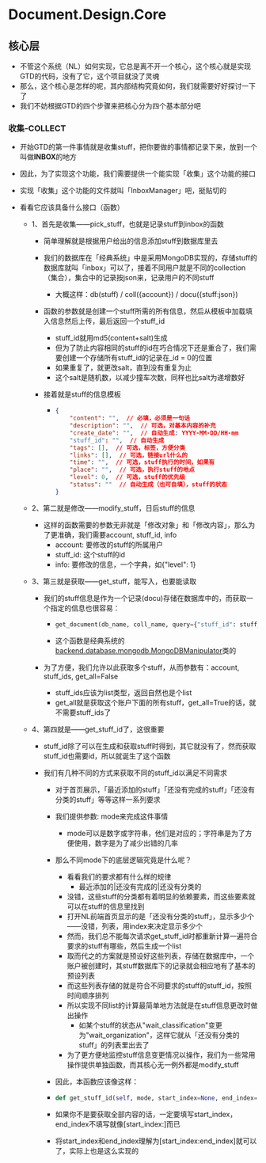 # Document.Design.Core



## 核心层

- 不管这个系统（NL）如何实现，它总是离不开一个核心，这个核心就是实现GTD的代码，没有了它，这个项目就没了灵魂
- 那么，这个核心是怎样的呢，其内部结构究竟如何，我们就需要好好探讨一下了
- 我们不妨根据GTD的四个步骤来把核心分为四个基本部分吧

### 收集-COLLECT

- 开始GTD的第一件事情就是收集stuff，把你要做的事情都记录下来，放到一个叫做**INBOX**的地方

- 因此，为了实现这个功能，我们需要提供一个能实现「收集」这个功能的接口

- 实现「收集」这个功能的文件就叫「InboxManager」吧，挺贴切的

- 看看它应该具备什么接口（函数）

  - 1、首先是收集——pick_stuff，也就是记录stuff到inbox的函数

    - 简单理解就是根据用户给出的信息添加stuff到数据库里去

    - 我们的数据库在「经典系统」中是采用MongoDB实现的，存储stuff的数据库就叫「inbox」可以了，接着不同用户就是不同的collection（集合），集合中的记录按json来，记录用户的不同stuff

      - 大概这样：db(stuff) / coll({account}) / docu({stuff:json})

    - 函数的参数就是创建一个stuff所需的所有信息，然后从模板中加载填入信息然后上传，最后返回一个stuff_id

      - stuff_id就用md5(content+salt)生成
      - 但为了防止内容相同的stuff的id在巧合情况下还是重合了，我们需要创建一个存储所有stuff_id的记录在_id = 0的位置
      - 如果重复了，就更改salt，直到没有重复为止
      - 这个salt是随机数，以减少撞车次数，同样也比salt为递增数好

    - 接着就是stuff的信息模板

      - ```json
        {
            "content": "",  // 必填，必须是一句话
            "description": "",  // 可选，对基本内容的补充
            "create_date": "",  // 自动生成: YYYY-MM-DD/HH-mm
            "stuff_id": "",  // 自动生成
            "tags": [],  // 可选，标签，方便分类
            "links": [],  // 可选，链接url什么的
            "time": "",  // 可选，stuff执行的时间，如果有
            "place": "",  // 可选，执行stuff的地点
            "level": 0,  // 可选，stuff的优先级
            "status": ""  // 自动生成（也可自填），stuff的状态
        }
        ```

        

  - 2、第二就是修改——modify_stuff，日后stuff的信息

    - 这样的函数需要的参数无非就是「修改对象」和「修改内容」，那么为了更准确，我们需要account, stuff_id, info
      - account: 要修改的stuff的所属用户
      - stuff_id: 这个stuff的id
      - info: 要修改的信息，一个字典，如{"level": 1}

  - 3、第三就是获取——get_stuff，能写入，也要能读取

    - 我们的stuff信息是作为一个记录(docu)存储在数据库中的，而获取一个指定的信息也很容易：

      - ```python
        get_document(db_name, coll_name, query={"stuff_id": stuff_id}, mode=1)
        ```

      - 这个函数是经典系统的[backend.database.mongodb.MongoDBManipulator](https://github.com/NothingLeftProject/NothingLeft/blob/master/backend/database/mongodb.py)类的

    - 为了方便，我们允许以此获取多个stuff，从而参数有：account, stuff_ids, get_all=False

      - stuff_ids应该为list类型，返回自然也是个list
      - get_all就是获取这个账户下面的所有stuff，get_all=True的话，就不需要stuff_ids了

  - 4、第四就是——get_stuff_id了，这很重要

    - stuff_id除了可以在生成和获取stuff时得到，其它就没有了，然而获取stuff_id也需要id，所以就诞生了这个函数

    - 我们有几种不同的方式来获取不同的stuff_id以满足不同需求

      - 对于首页展示，「最近添加的stuff」「还没有完成的stuff」「还没有分类的stuff」等等这样一系列要求

      - 我们提供参数: mode来完成这件事情

        - mode可以是数字或字符串，他们是对应的；字符串是为了方便使用，数字是为了减少出错的几率

      - 那么不同mode下的底层逻辑究竟是什么呢？

        - 看看我们的要求都有什么样的规律
          - 最近添加的|还没有完成的|还没有分类的
        - 没错，这些stuff的分类都有着明显的依赖要素，而这些要素就可以在stuff的信息里找到
        - 打开NL前端首页显示的是「还没有分类的stuff」，显示多少个——没错，列表，用index来决定显示多少个
        - 然而，我们总不能每次请求get_stuff_id时都重新计算一遍符合要求的stuff有哪些，然后生成一个list
        - 取而代之的方案就是预设好这些列表，存储在数据库中，一个账户被创建时，其stuff数据库下的记录就会相应地有了基本的预设列表
        - 而这些列表存储的就是符合不同要求的stuff的stuff_id，按照时间顺序排列
        - 所以实现不同list的计算最简单地方法就是在stuff信息更改时做出操作
          - 如某个stuff的状态从"wait_classification"变更为"wait_organization"，这样它就从「还没有分类的stuff」的列表里出去了
        - 为了更方便地监控stuff信息变更情况以操作，我们为一些常用操作提供单独函数，而其核心无一例外都是modify_stuff

      - 因此，本函数应该像这样：

      - ```python
        def get_stuff_id(self, mode, start_index=None, end_index=None)
        ```

      - 如果你不是要获取全部内容的话，一定要填写start_index，end_index不填写就像[start_index:]而已

      - 将start_index和end_index理解为[start_index:end_index]就可以了，实际上也是这么实现的

